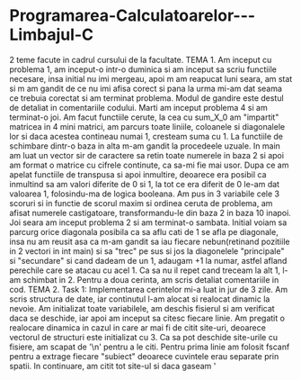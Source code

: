 # Programarea-Calculatoarelor---Limbajul-C
2 teme facute in cadrul cursului de la facultate.
TEMA 1.
Am inceput cu problema 1, am inceput-o intr-o duminica si am inceput sa scriu functiile necesare, insa initial nu imi mergeau, apoi m am reapucat luni seara, am stat si m am gandit de ce nu imi afisa corect si pana la urma mi-am dat seama ce trebuia corectat si am terminat problema. Modul de gandire este destul de detaliat in comentariile codului.
Marti am inceput problema 4 si am terminat-o joi. Am facut functiile cerute, la cea cu sum_X_0 am "impartit" matricea in 4 mini matrici, am parcurs toate liniile, coloanele si diagonalele lor si daca acestea contineau numai 1, cresteam suma cu 1. La functiile de schimbare dintr-o baza in alta m-am gandit la procedeele uzuale. In main am luat un vector sir de caractere sa retin toate numerele in baza 2 si apoi am format o matrice cu cifrele continute, ca sa-mi fie mai usor. Dupa ce am apelat functiile de transpusa si apoi inmultire, deoarece era posibil ca inmultind sa am valori diferite de 0 si 1, la tot ce era diferit de 0 le-am dat valoarea 1, folosindu-ma de logica booleana. Am pus in 3 variabile cele 3 scoruri si in functie de scorul maxim si ordinea ceruta de problema, am afisat numerele castigatoare, transformandu-le din baza 2 in baza 10 inapoi.
Joi seara am inceput problema 2 si am terminat-o sambata. Initial voiam sa parcurg orice diagonala posibila ca sa aflu cati de 1 se afla pe diagonale, insa nu am reusit asa ca m-am gandit sa iau fiecare nebun(retinand pozitiile in 2 vectori in int main) si sa "trec" pe sus si jos la diagonelele "principale" si "secundare" si cand dadeam de un 1, adaugam +1 la numar, astfel afland perechile care se atacau cu acel 1. Ca sa nu il repet cand treceam la alt 1, l-am schimbat in 2. Pentru a doua cerinta, am scris detaliat comentariile in cod. 
TEMA 2.
Task 1:
Implementarea cerintelor mi-a luat in jur de 3 zile.
Am scris structura de date, iar continutul l-am alocat si realocat dinamic la nevoie.
Am initializat toate variabilele, am deschis fisierul si am verificat daca se deschide, 
iar apoi am inceput sa citesc fiecare linie. Am pregatit o realocare dinamica in cazul
in care ar mai fi de citit site-uri, deoarece vectorul de structuri este initializat
cu 3. Ca sa pot deschide site-urile cu fisiere, am scapat de '\n' pentru a le citi.
Pentru prima linie am folosit fscanf pentru a extrage fiecare "subiect" deoarece
cuvintele erau separate prin spatii. In continuare, am citit tot site-ul si daca gaseam
'<title>', eliminam tag-urile ca sa introduc titlul in structura, la fel si la 
continut. Cand gaseam '<p', daca pe acea linie gaseam si '</p>', doar copiam acea
linie in structura, insa daca nu era atribui lui ok valoarea 1 ca sa stiu ca inca
ma aflu in continut si sa copiez in continuare in structura. Am inchis de fiecare
data fisierele, am afisat ce a trebuit si am eliberat memoria alocata dinamic.

Task 2:
Implementarea cerintelor mi-a luat in jur de 2 zile.
Am copiat ce am scris la task 1, iar in plus am luat un p care afla dimensiunea maxima
a continutului, pentru o alocare dinamica ulterioara. Am citit cu fgets ca sa se
opreasca citirea la '\n' si fiecare cuvant l-am retinut intr-un vector sir de
caractere. Am luat alt vector de structuri de date in care am retinut site-urile
in care se gaseau cuvintele, iar apoi folosind functia sortare am sortat
site-urile in functie de criteriile cerute. Pe langa functia sortare, am mai
implementat o functie de comparare, ceruta de enunt, dar si o functie de
interschimbare pentru variabile de tip int si una pentru variabile de tip char.
La sfarsit am eliberat memoria alocata dinamic.
